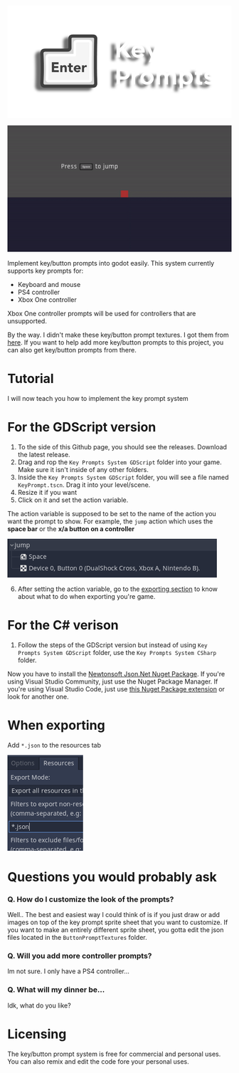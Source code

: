 ![transparent-logo](media/transparent-logo.png)

![keyprompt-showcase](media/keyprompt-showcase.gif)

Implement key/button prompts into godot easily.
This system currently supports key prompts for:

- Keyboard and mouse
- PS4 controller
- Xbox One controller

Xbox One controller prompts will be used for controllers that are unsupported.

By the way. I didn't make these key/button prompt textures. I got them from [here](https://thoseawesomeguys.com/prompts/). If you want to help add more key/button prompts to this project, you can also get key/button prompts from there.

# Tutorial
I will now teach you how to implement the key prompt system

# For the GDScript version
1. To the side of this Github page, you should see the releases. Download the latest release.
2. Drag and rop the `Key Prompts System GDScript` folder into your game. Make sure it isn't inside of any other folders. 
3. Inside the `Key Prompts System GDScript` folder, you will see a file named `KeyPrompt.tscn`. Drag it into your level/scene.
4. Resize it if you want
5. Click on it and set the action variable.

The action variable is supposed to be set to the name of the action you want the prompt to show. For example, the `jump` action which uses the **space bar** or the **x/a button on a controller**

![action-example](media/action-example.png)

6. After setting the action variable, go to the [exporting section](#when-exporting) to know about what to do when exporting you're game.

# For the C# verison
1. Follow the steps of the GDScript version but instead of using `Key Prompts System GDScript` folder, use the `Key Prompts System CSharp` folder.

Now you have to install the [Newtonsoft Json.Net Nuget Package](https://www.newtonsoft.com/json).
If you're using Visual Studio Community, just use the Nuget Package Manager.
If you're using Visual Studio Code, just use [this Nuget Package extension](https://marketplace.visualstudio.com/items?itemName=jmrog.vscode-nuget-package-manager) or look for another one.

# When exporting
Add `*.json` to the resources tab

![json-example](media/json-example.png)

# Questions you would probably ask

### Q. How do I customize the look of the prompts?
Well.. The best and easiest way I could think of is if you just draw or add images on top of the key prompt sprite sheet that you want to customize. If you want to make an entirely different sprite sheet, you gotta edit the json files located in the `ButtonPromptTextures` folder.

### Q. Will you add more controller prompts?
Im not sure. I only have a PS4 controller...

### Q. What will my dinner be...
Idk, what do you like?

# Licensing
The key/button prompt system is free for commercial and personal uses. You can also remix and edit the code fore your personal uses.